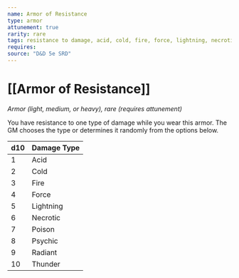 ```yaml
---
name: Armor of Resistance
type: armor
attunement: true 
rarity: rare
tags: resistance to damage, acid, cold, fire, force, lightning, necrotic, poison, psychic, radiant, thunder
requires: 
source: "D&D 5e SRD"
---
```

# [[Armor of Resistance]]



*Armor (light, medium, or heavy), rare (requires attunement)*

You have resistance to one type of damage while you wear this armor. The GM chooses the type or determines it randomly from the options below.

| d10 | Damage Type |
|-----|-------------|
| 1   | Acid        |
| 2   | Cold        |
| 3   | Fire        |
| 4   | Force       |
| 5   | Lightning   |
| 6   | Necrotic    |
| 7   | Poison      |
| 8   | Psychic     |
| 9   | Radiant     |
| 10  | Thunder     |